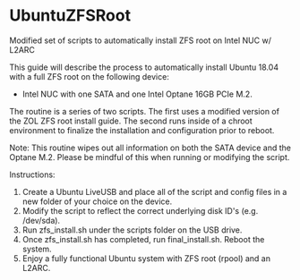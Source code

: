 # UbuntuZFSRoot
Modified set of scripts to automatically install ZFS root on Intel NUC w/ L2ARC

This guide will describe the process to automatically install Ubuntu 18.04 with a full ZFS root on the following device:

- Intel NUC with one SATA and one Intel Optane 16GB PCIe M.2.

The routine is a series of two scripts. The first uses a modified version of the ZOL ZFS root install guide. The second runs inside of a chroot environment to finalize the installation and configuration prior to reboot.

Note: This routine wipes out all information on both the SATA device and the Optane M.2. Please be mindful of this when running or modifying the script.

Instructions:

1) Create a Ubuntu LiveUSB and place all of the script and config files in a new folder of your choice on the device.
2) Modify the script to reflect the correct underlying disk ID's (e.g. /dev/sda).
3) Run zfs_install.sh under the scripts folder on the USB drive.
4) Once zfs_install.sh has completed, run final_install.sh. Reboot the system.
5) Enjoy a fully functional Ubuntu system with ZFS root (rpool) and an L2ARC.
